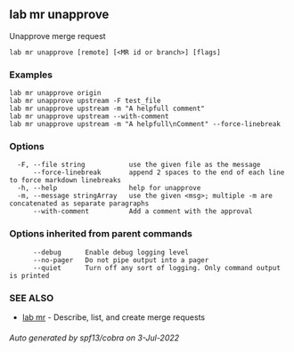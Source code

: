 ## lab mr unapprove

Unapprove merge request

```
lab mr unapprove [remote] [<MR id or branch>] [flags]
```

### Examples

```
lab mr unapprove origin
lab mr unapprove upstream -F test_file
lab mr unapprove upstream -m "A helpfull comment"
lab mr unapprove upstream --with-comment
lab mr unapprove upstream -m "A helpfull\nComment" --force-linebreak
```

### Options

```
  -F, --file string           use the given file as the message
      --force-linebreak       append 2 spaces to the end of each line to force markdown linebreaks
  -h, --help                  help for unapprove
  -m, --message stringArray   use the given <msg>; multiple -m are concatenated as separate paragraphs
      --with-comment          Add a comment with the approval
```

### Options inherited from parent commands

```
      --debug      Enable debug logging level
      --no-pager   Do not pipe output into a pager
      --quiet      Turn off any sort of logging. Only command output is printed
```

### SEE ALSO

* [lab mr](lab_mr.md)	 - Describe, list, and create merge requests

###### Auto generated by spf13/cobra on 3-Jul-2022
